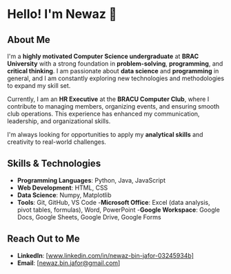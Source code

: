 # Hello! I'm Newaz 👋

## About Me

I'm a **highly motivated Computer Science undergraduate** at **BRAC University** with a strong foundation in **problem-solving**, **programming**, and **critical thinking**. I am passionate about **data science** and **programming** in general, and I am constantly exploring new technologies and methodologies to expand my skill set.

Currently, I am an **HR Executive** at the **BRACU Computer Club**, where I contribute to managing members, organizing events, and ensuring smooth club operations. This experience has enhanced my communication, leadership, and organizational skills.

I'm always looking for opportunities to apply my **analytical skills** and creativity to real-world challenges.
## Skills & Technologies

- **Programming Languages**: Python, Java, JavaScript
- **Web Development**: HTML, CSS
- **Data Science**: Numpy, Matplotlib 
- **Tools**: Git, GitHub, VS Code
-**Microsoft Office**: Excel (data analysis, pivot tables, formulas), Word, PowerPoint
-**Google Workspace**: Google Docs, Google Sheets, Google Drive, Google Forms


## Reach Out to Me

- **LinkedIn**: [www.linkedin.com/in/newaz-bin-jafor-03245934b]
- **Email**: [newaz.bin.jafor@gmail.com]

